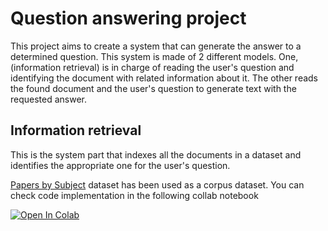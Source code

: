 # Question answering project

This project aims to create a system that can generate the answer to a determined question. This system is made of 2 different models. One, (information retrieval) is in charge of reading the user's question and identifying the document with related information about it.
The other reads the found document and the user's question to generate text with the requested answer.

## Information retrieval

This is the system part that indexes all the documents in a dataset and identifies the appropriate one for the user's question.

[Papers by Subject] dataset has been used as a corpus dataset. You can check code implementation in the following collab notebook

<a target="_blank" href="https://colab.research.google.com/github/https://colab.research.google.com/drive/1z8yL7FyolUSLP-qTwOK1NYkurvPB6qUh?usp=sharing">
  <img src="https://colab.research.google.com/assets/colab-badge.svg" alt="Open In Colab"/>
</a>


[Papers by Subject]: https://www.kaggle.com/datasets/arplusman/papers-by-subject/data
